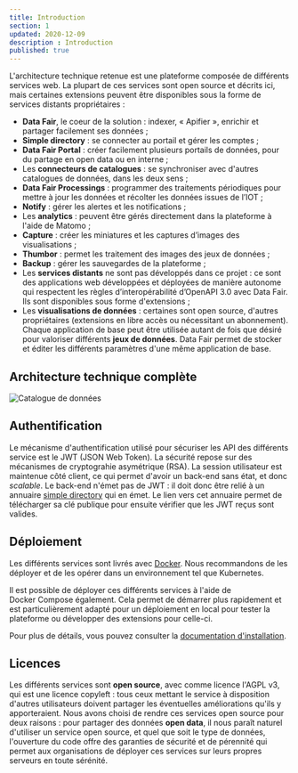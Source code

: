 ```yaml
---
title: Introduction
section: 1
updated: 2020-12-09
description : Introduction
published: true
---
```


L'architecture technique retenue est une plateforme composée de différents services web. La plupart de ces services sont open&nbsp;source et décrits ici, mais certaines extensions peuvent être disponibles sous la forme de services distants propriétaires&nbsp;:

* **Data&nbsp;Fair**, le coeur de la solution&nbsp;: indexer, &laquo;&nbsp;Apifier&nbsp;&raquo;, enrichir et partager facilement ses données&nbsp;;
* **Simple directory**&nbsp;: se connecter au portail et gérer les comptes&nbsp;;
* **Data&nbsp;Fair Portal**&nbsp;: créer facilement plusieurs portails de données, pour du partage en open&nbsp;data ou en interne&nbsp;;
* Les **connecteurs de catalogues**&nbsp;: se synchroniser avec d'autres catalogues de données, dans les deux sens&nbsp;;
* **Data&nbsp;Fair Processings**&nbsp;: programmer des traitements périodiques pour mettre à jour les données et récolter les données issues de l’IOT&nbsp;;
* **Notify**&nbsp;: gérer les alertes et les notifications&nbsp;;
* Les **analytics**&nbsp;: peuvent être gérés directement dans la plateforme à l'aide de Matomo&nbsp;;
* **Capture**&nbsp;: créer les miniatures et les captures d’images des visualisations&nbsp;;
* **Thumbor**&nbsp;: permet les traitement des images des jeux de données&nbsp;;
* **Backup**&nbsp;: gérer les sauvegardes de la plateforme&nbsp;;
* Les **services distants** ne sont pas développés dans ce projet&nbsp;: ce sont des applications web développées et déployées de manière autonome qui respectent les règles d’interopérabilité d’OpenAPI 3.0 avec Data&nbsp;Fair. Ils sont disponibles sous forme d'extensions&nbsp;;
* Les **visualisations de données**&nbsp;: certaines sont open source, d'autres propriétaires (extensions en libre accès ou nécessitant un abonnement). Chaque application de base peut être utilisée autant de fois que désiré pour valoriser différents **jeux de données**. Data&nbsp;Fair permet de stocker et éditer les différents paramètres d'une même application de base.

## Architecture technique complète

![Catalogue de données](./images/technical-architecture/architecture.jpg)

## Authentification

Le mécanisme d'authentification utilisé pour sécuriser les API des différents service est le JWT (JSON Web Token). La sécurité repose sur des mécanismes de cryptograhie asymétrique (RSA). La session utilisateur est maintenue côté client, ce qui permet d'avoir un back-end sans état, et donc *scalable*. Le back-end n'émet pas de JWT&nbsp;: il doit donc être relié à un annuaire [simple directory](https://koumoul-dev.github.io/simple-directory/) qui en émet. Le lien vers cet annuaire permet de télécharger sa clé publique pour ensuite vérifier que les JWT reçus sont valides.


## Déploiement

Les différents services sont livrés avec [Docker](https://www.docker.com/). Nous recommandons de les déployer et de les opérer dans un environnement tel que Kubernetes.

Il est possible de déployer ces différents services à l'aide de Docker&nbsp;Compose également. Cela permet de démarrer plus rapidement et est particulièrement adapté pour un déploiement en local pour tester la plateforme ou développer des extensions pour celle-ci.

Pour plus de détails, vous pouvez consulter la [documentation d'installation](install/install).

## Licences

Les différents services sont **open&nbsp;source**, avec comme licence l'AGPL v3, qui est une licence copyleft&nbsp;: tous ceux mettant le service à disposition d'autres utilisateurs doivent partager les éventuelles améliorations qu'ils y apporteraient. Nous avons choisi de rendre ces services open&nbsp;source pour deux raisons&nbsp;: pour partager des données **open&nbsp;data**, il nous paraît naturel d'utiliser un service open&nbsp;source, et quel que soit le type de données, l'ouverture du code offre des garanties de sécurité et de pérennité qui permet aux organisations de déployer ces services sur leurs propres serveurs en toute sérénité.
